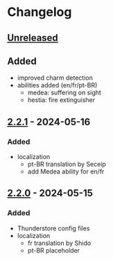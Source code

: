 # Changelog

## [Unreleased]

## Added

- improved charm detection
- abilities added (en/fr/pt-BR)
  - medea: suffering on sight
  - hestia: fire extinguisher

## [2.2.1] - 2024-05-16

### Added

- localization
  - pt-BR translation by Seceip
  - add Medea ability for en/fr

## [2.2.0] - 2024-05-15

### Added

- Thunderstore config files
- localization
  - fr translation by Shido
  - pt-BR placeholder

[unreleased]: https://github.com/southpawgeek/JowdayDPS/compare/2.2.1...HEAD
[2.2.1]: https://github.com/southpawgeek/JowdayDPS/compare/2.2.0...2.2.1
[2.2.0]: https://github.com/southpawgeek/JowdayDPS/compare/b9880c29cae1b113b8fb8ec538ce8e71a8f56e80...2.2.0
